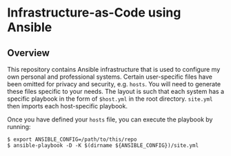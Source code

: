 # Infrastructure-as-Code using Ansible

## Overview

This repository contains Ansible infrastructure that is used to configure my own personal and professional systems. Certain user-specific files have been omitted for privacy and security, e.g. `hosts`. You will need to generate these files specific to your needs. The layout is such that each system has a specific playbook in the form of `$host.yml` in the root directory. `site.yml` then imports each host-specific playbook.

Once you have defined your `hosts` file, you can execute the playbook by running:

```
$ export ANSIBLE_CONFIG=/path/to/this/repo
$ ansible-playbook -D -K $(dirname ${ANSIBLE_CONFIG})/site.yml
```


